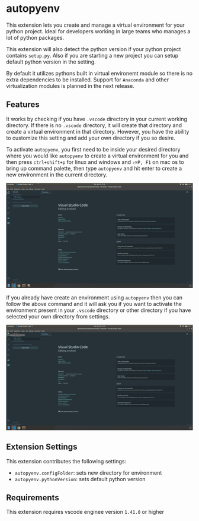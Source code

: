 # autopyenv

This extension lets you create and manage a virtual environment for your python project. Ideal for developers working in large teams who manages a lot of python packages.

This extension will also detect the python version if your python project contains `setup.py`. Also if you are starting a new project you can setup default python version in the setting.

By default it utilizes pythons built in virtual environemt module so there is no extra dependencies to be installed. Support for `Anaconda` and other virtualization modules is planned in the next release.

## Features

It works by checking if you have `.vscode` directory in your current working directory. If there is no `.vscode` directory, it will create that directory and create a virtual environment in that directory. However, you have the ability to customize this setting and add your own directory if you so desire.

To activate `autopyenv`, you first need to be inside your desired directory where you would like `autopyenv` to create a virtual environment for you and then press `ctrl+shift+p` for linux and windows and `⇧⌘P, F1` on mac os to bring up command palette, then type `autopyenv` and hit enter to create a new environment in the current directory. 

![activate](https://github.com/jdvala/autopyenv/blob/master/vscode_1.gif)

If you already have create an environment using `autopyenv` then you can follow the above command and it will ask you if you want to activate the environment present in your `.vscode` directory or other directory if you have selected your own directory from settings.


![activate](https://github.com/jdvala/autopyenv/blob/master/vscode_2.gif)

## Extension Settings

This extension contributes the following settings:

* `autopyenv.configFolder`: sets new directory for environment
* `autopyenv.pythonVersion`: sets default python version
## Requirements

This extension requires vscode enginee version `1.41.0` or higher